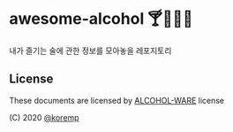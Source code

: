 # awesome-alcohol :cocktail::beers::wine_glass::tropical_drink:

내가 즐기는 술에 관한 정보를 모아놓을 레포지토리

## License

These documents are licensed by [ALCOHOL-WARE](https://github.com/MakeNowJust/sushi-ware) license

(C) 2020 [@koremp]

[@koremp]: https://github.com/koremp